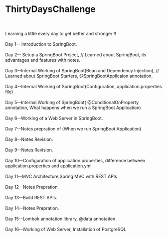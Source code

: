 # ThirtyDaysChallenge
<br>
<br>
Learning a little every day to get better and stronger !!
<br>
<br>
Day 1-- Introduction to SpringBoot.
<br>
<br>
Day 2-- Setup a SpringBoot Project, // Learned about SpringBoot, its advantages and features with notes.
<br>
<br>
Day 3--Internal Working of SpringBoot(Bean and Dependency Injection), // Learned about SpringBoot Starters, @SpringBootApplicaion annotation. 
<br>
<br>
Day 4--Internal Working of SpringBoot(Configuration, application.properties file)
<br>
<br>
Day 5--Internal Working of SpringBoot( @ConditionalOnProperty annotation, What happens when we run a SpringBoot Application)
<br>
<br>
Day 6--Working of a Web Server in SpringBoot.
<br>
<br>
Day 7--Notes prepration of (When we run SpringBoot Application)
<br>
<br>
Day 8--Notes Revision.
<br>
<br>
Day 9--Notes Revision.
<br>
<br>
Day 10--Configuration of application.properties, difference between application.properties and application.yml
<br>
<br>
Day 11--MVC Architecture,Spring MVC with REST APIs
<br>
<br>
Day 12--Notes Prepration
<br>
<br>
Day 13--Build REST APIs.
<br>
<br>
Day 14--Notes Prepration.
<br>
<br>
Day 15--Lombok annotation library, @data annotation
<br>
<br>
Day 16--Working of Web Server, Installation of PostgreSQL


